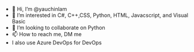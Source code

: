 - 👋 Hi, I’m @yauchinlam
- 👀 I’m interested in C#, C++,CSS, Python, HTML, Javacscript, and Visual Basic
- 💞️ I’m looking to collaborate on Python
- 📫 How to reach me, DM me
- I also use Azure DevOps for DevOps

<!---
yauchinlam/yauchinlam is a ✨ special ✨ repository because its `README.md` (this file) appears on your GitHub profile.
You can click the Preview link to take a look at your changes.
--->
